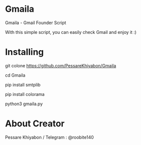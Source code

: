 # Gmaila
Gmaila - Gmail Founder Script 

With this simple script, you can easily check Gmail and enjoy it :)

# Installing 

git colone https://github.com/PessareKhiyabon/Gmaila

cd Gmaila 

pip install smtplib

pip install colorama

python3 gmaila.py

# About Creator

Pessare Khiyabon / Telegram : @roobite140
